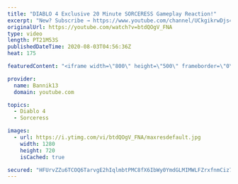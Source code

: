 ```yaml
---
title: "DIABLO 4 Exclusive 20 Minute SORCERESS Gameplay Reaction!"
excerpt: "New? Subscribe → https://www.youtube.com/channel/UCkgikrwDjs4J4U8zdNBV4aA?sub_confirmation=1 https://www.twitch.tv/bannik13 DIABLO 4 Exclusive ..."
originalUrl: https://youtube.com/watch?v=btdQOgV_FNA
type: video
length: PT21M53S
publishedDateTime: 2020-08-03T04:56:36Z
heat: 175

featuredContent: "<iframe width=\"800\" height=\"500\" frameborder=\"0\" src=\"https://www.youtube.com/embed/btdQOgV_FNA\" allow=\"accelerometer; autoplay; encrypted-media; gyroscope; picture-in-picture\" allowfullscreen></iframe>"

provider:
  name: Bannik13
  domain: youtube.com

topics:
  - Diablo 4
  - Sorceress

images:
  - url: https://i.ytimg.com/vi/btdQOgV_FNA/maxresdefault.jpg
    width: 1280
    height: 720
    isCached: true

secured: "HFUrvZZu6TCOQ6TarvgE2hIqlmbtPMC8fX6IbWy0YmdGLMIMWLFZrxfnmCiz7hVXvQ3m/eLYfHZEfLuVmWdb+YEsK3aFSTYHskEx4cqWMUCoWG/rwnwfLXLpSngqln3tLtUfI70AcGvcrEaVUU4M9Ea41ZE9b+Un0QZioOonlyolWArIS7pPm7oSViG1fAdHo7QVfqDMSiSejdCb+uPjHPCfA6dOGkGwTX1jRDEitBT1WeSjN8sMPG39NapBce4JmB969IfpThAYclt/LU676bDSU9dxWXXrZ55O9GhwrnojjWiPDRS7A1LohpLftHLfpIiFEGvuhyCiKWtLG6mWk42XBQuHwgetVXNXZ7iX3ZY4WhqhGgJncw/9+NdUbmQO4IjRTwXXsKCSCHnykjhyow==;oAdVGPTzoVEfSDxNsL5UHw=="
---
```


